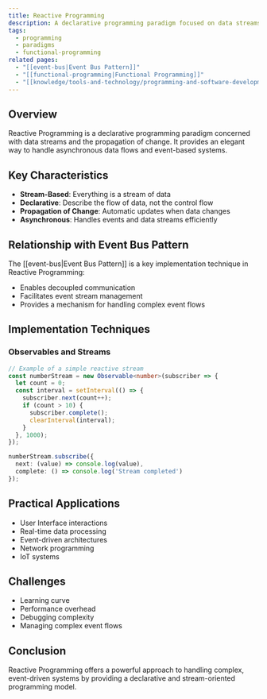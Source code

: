```yaml
---
title: Reactive Programming
description: A declarative programming paradigm focused on data streams and propagation of change
tags:
  - programming
  - paradigms
  - functional-programming
related pages:
  - "[[event-bus|Event Bus Pattern]]"
  - "[[functional-programming|Functional Programming]]"
  - "[[knowledge/tools-and-technology/programming-and-software-development/development-patterns/index|Development Patterns]]"
---
```


## Overview

Reactive Programming is a declarative programming paradigm concerned with data streams and the propagation of change. It provides an elegant way to handle asynchronous data flows and event-based systems.

## Key Characteristics

- **Stream-Based**: Everything is a stream of data
- **Declarative**: Describe the flow of data, not the control flow
- **Propagation of Change**: Automatic updates when data changes
- **Asynchronous**: Handles events and data streams efficiently

## Relationship with Event Bus Pattern

The [[event-bus|Event Bus Pattern]] is a key implementation technique in Reactive Programming:

- Enables decoupled communication
- Facilitates event stream management
- Provides a mechanism for handling complex event flows

## Implementation Techniques

### Observables and Streams

```typescript
// Example of a simple reactive stream
const numberStream = new Observable<number>(subscriber => {
  let count = 0;
  const interval = setInterval(() => {
    subscriber.next(count++);
    if (count > 10) {
      subscriber.complete();
      clearInterval(interval);
    }
  }, 1000);
});

numberStream.subscribe({
  next: (value) => console.log(value),
  complete: () => console.log('Stream completed')
});
```

## Practical Applications

- User Interface interactions
- Real-time data processing
- Event-driven architectures
- Network programming
- IoT systems

## Challenges

- Learning curve
- Performance overhead
- Debugging complexity
- Managing complex event flows

## Conclusion

Reactive Programming offers a powerful approach to handling complex, event-driven systems by providing a declarative and stream-oriented programming model.
